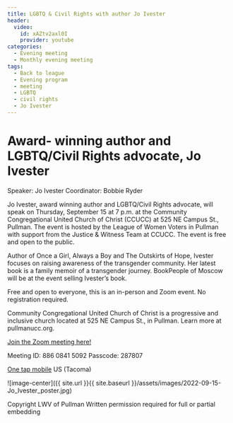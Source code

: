 ```yaml
---
title: LGBTQ & Civil Rights with author Jo Ivester
header:
  video:
    id: xAZtv2axl0I
    provider: youtube
categories:
  - Evening meeting
  - Monthly evening meeting
tags:
  - Back to league
  - Evening program
  - meeting
  - LGBTQ
  - civil rights
  - Jo Ivester 
---
```


  
  # Award- winning author and LGBTQ/Civil Rights advocate, Jo Ivester
  Speaker: Jo Ivester
  Coordinator: Bobbie Ryder
  
Jo Ivester, award winning author and LGBTQ/Civil Rights advocate, will speak on Thursday, September 15 at 7 p.m. at the Community Congregational United Church of Christ (CCUCC) at 525 NE Campus St., Pullman. The event is hosted by the League of Women Voters in Pullman with support from the Justice & Witness Team at CCUCC. The event is free and open to the public.   

Author of Once a Girl, Always a Boy and The Outskirts of Hope, Ivester focuses on raising awareness of the transgender community. Her latest book is a family memoir of a transgender journey. BookPeople of Moscow will be at the event selling Ivester’s book. 

Free and open to everyone, this is an in-person and Zoom event.  No registration required.

Community Congregational United Church of Christ is a progressive and inclusive church located at 525 NE Campus St., in Pullman. Learn more at pullmanucc.org. 

[Join the Zoom meeting here!](https://us02web.zoom.us/j/88608415092?pwd=N2NRbEd2ZWRoSjBVYWxseVZveENNQT09)

Meeting ID: 886 0841 5092
Passcode: 287807

[One tap mobile](tel:+12532158782) US (Tacoma)


  
  ![image-center]({{ site.url }}{{ site.baseurl }}/assets/images/2022-09-15-Jo_Ivester_poster.jpg)
  
Copyright LWV of Pullman
Written permission required for full or partial embedding

<!---change the title to whatever you want the post to be titled
change the ID out to the end of the youtube link https://youtu.be/r61ARK4Qv9c -->
